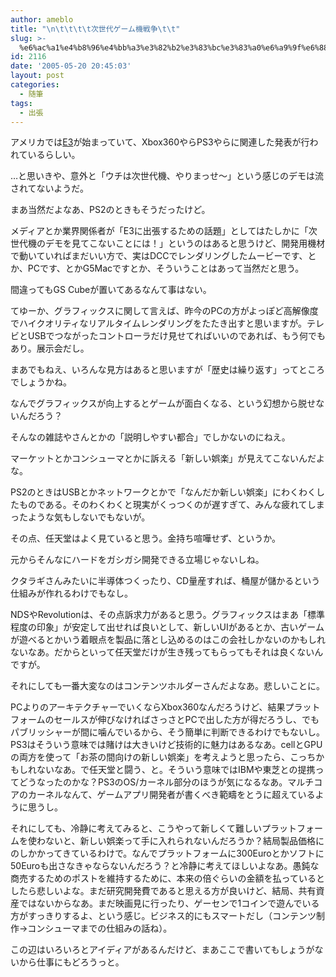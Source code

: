 ```yaml
---
author: ameblo
title: "\n\t\t\t\t次世代ゲーム機戦争\t\t"
slug: >-
  %e6%ac%a1%e4%b8%96%e4%bb%a3%e3%82%b2%e3%83%bc%e3%83%a0%e6%a9%9f%e6%88%a6%e4%ba%89
id: 2116
date: '2005-05-20 20:45:03'
layout: post
categories:
  - 随筆
tags:
  - 出張
---
```


アメリカでは[E3](http://www.e3expo.com/index.asp)が始まっていて、Xbox360やらPS3やらに関連した発表が行われているらしい。

…と思いきや、意外と「ウチは次世代機、やりまっせ～」という感じのデモは流されてないようだ。

まあ当然だよなあ、PS2のときもそうだったけど。

メディアとか業界関係者が「E3に出張するための話題」としてはたしかに「次世代機のデモを見てこないことには！」というのはあると思うけど、開発用機材で動いていればまだいい方で、実はDCCでレンダリングしたムービーです、とか、PCです、とかG5Macですとか、そういうことはあって当然だと思う。

間違ってもGS Cubeが置いてあるなんて事はない。

てゆーか、グラフィックスに関して言えば、昨今のPCの方がよっぽど高解像度でハイクオリティなリアルタイムレンダリングをたたき出すと思いますが。テレビとUSBでつながったコントローラだけ見せてればいいのであれば、もう何でもあり。展示会だし。

まあでもねえ、いろんな見方はあると思いますが「歴史は繰り返す」ってところでしょうかね。

なんでグラフィックスが向上するとゲームが面白くなる、という幻想から脱せないんだろう？

そんなの雑誌やさんとかの「説明しやすい都合」でしかないのにねえ。

マーケットとかコンシューマとかに訴える「新しい娯楽」が見えてこないんだよな。

PS2のときはUSBとかネットワークとかで「なんだか新しい娯楽」にわくわくしたものである。そのわくわくと現実がくっつくのが遅すぎて、みんな疲れてしまったような気もしないでもないが。

その点、任天堂はよく見ていると思う。金持ち喧嘩せず、というか。

元からそんなにハードをガシガシ開発できる立場じゃないしね。

クタラギさんみたいに半導体つくったり、CD量産すれば、桶屋が儲かるという仕組みが作れるわけでもなし。

NDSやRevolutionは、その点訴求力があると思う。グラフィックスはまあ「標準程度の印象」が安定して出せれば良いとして、新しいUIがあるとか、古いゲームが遊べるとかいう着眼点を製品に落とし込めるのはこの会社しかないのかもしれないなあ。だからといって任天堂だけが生き残ってもらってもそれは良くないんですが。

それにしても一番大変なのはコンテンツホルダーさんだよなあ。悲しいことに。

PCよりのアーキテクチャーでいくならXbox360なんだろうけど、結果プラットフォームのセールスが伸びなければさっさとPCで出した方が得だろうし、でもパブリッシャーが間に噛んでいるから、そう簡単に判断できるわけでもないし。PS3はそういう意味では賭けは大きいけど技術的に魅力はあるなあ。cellとGPUの両方を使って「お茶の間向けの新しい娯楽」を考えようと思ったら、こっちかもしれないなあ。で任天堂と闘う、と。そういう意味ではIBMや東芝との提携ってどうなったのかな？PS3のOS/カーネル部分のほうが気になるなあ。マルチコアのカーネルなんて、ゲームアプリ開発者が書くべき範疇をとうに超えているように思うし。

それにしても、冷静に考えてみると、こうやって新しくて難しいプラットフォームを使わないと、新しい娯楽って手に入れられないんだろうか？結局製品価格にのしかかってきているわけで。なんでプラットフォームに300Euroとかソフトに50Euroも出さなきゃならないんだろう？と冷静に考えてほしいよなあ。愚鈍な商売するためのポストを維持するために、本来の倍ぐらいの金額を払っているとしたら悲しいよな。まだ研究開発費であると思える方が良いけど、結局、共有資産ではないからなあ。まだ映画見に行ったり、ゲーセンで1コインで遊んでいる方がすっきりするよ、という感じ。ビジネス的にもスマートだし（コンテンツ制作→コンシューマまでの仕組みの話ね）。

この辺はいろいろとアイディアがあるんだけど、まあここで書いてもしょうがないから仕事にもどろうっと。